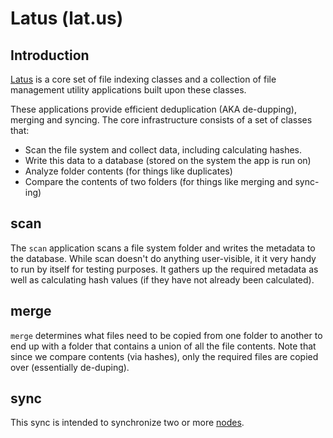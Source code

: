 # Latus (lat.us)  #

## Introduction ##
[Latus](http://lat.us) is a core set of file indexing classes and a 
collection of file management utility applications built upon these
classes.

These applications provide efficient deduplication (AKA de-dupping), 
merging and syncing.  The core infrastructure consists of a set of 
classes that:

- Scan the file system and collect data, including calculating hashes.
- Write this data to a database (stored on the system the app is run on)
- Analyze folder contents (for things like duplicates)
- Compare the contents of two folders (for things like merging and sync-ing)

## scan ##

The `scan` application scans a file system folder and writes the metadata to
the database.  While scan doesn't do anything user-visible, it it very
handy to run by itself for testing purposes.  It gathers up the
required metadata as well as calculating hash values (if they
have not already been calculated).

## merge ##
`merge` determines what files need to be copied from one folder to
another to end up with a folder that contains a union of all the file
contents.  Note that since we compare contents (via hashes), only
the required files are copied over (essentially de-duping).

## sync ##
This sync is intended to synchronize two or more [nodes](node.html).
